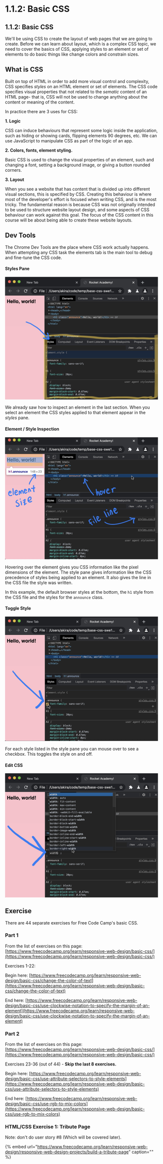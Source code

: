 # 1.1.2: Basic CSS

## 1.1.2: Basic CSS

We'll be using CSS to create the layout of web pages that we are going to create. Before we can learn about layout, which is a complex CSS topic, we need to cover the basics of CSS, applying styles to an element or set of elements to do basic things like change colors and constrain sizes.

## What is CSS

Built on top of HTML in order to add more visual control and complexity, CSS specifies _styles_ on an HTML element or set of elements. The CSS code specifies visual properties that not related to the _sematic_ content of an HTML page- that is, CSS will not be used to change anything about the content or meaning of the content.

In practice there are 3 uses for CSS:

**1. Logic**

CSS can induce behaviours that represent some logic inside the application, such as hiding or showing cards, flipping elements 90 degrees, etc. We can use JavaScript to manipulate CSS as part of the logic of an app.

**2. Colors, fonts, element styling.**

Basic CSS is used to change the visual properties of an element, such and changing a font, setting a background image, or giving a button rounded corners.

**3. Layout**

When you see a website that has content that is divided up into different visual sections, this is specified by CSS. Creating this behaviour is where most of the developer's effort is focused when writing CSS, and is the most tricky. The fundamental reason is because CSS was not originally intended to be used to structure website layout design, and some aspects of CSS behaviour can work against this goal. The focus of the CSS content in this course will be about being able to create these website layouts.

## Dev Tools

The Chrome Dev Tools are the place where CSS work actually happens. When attempting any CSS task the elements tab is the main tool to debug and fine-tune the CSS code.

#### Styles Pane

![](../../.gitbook/assets/dt-css-main.jpg)

We already saw how to inspect an element in the last section. When you select an element the CSS styles applied to that element appear in the _styles_ pane.

#### Element / Style Inspection

![](../../.gitbook/assets/dt-css-hover.jpg)

Hovering over the element gives you CSS information like the pixel dimensions of the element. The style pane gives information like the CSS precedence of styles being applied to an element. It also gives the line in the CSS file the style was written.

In this example, the default browser styles at the bottom, the `h1` style from the CSS file and the styles for the `announce` class.

#### Toggle Style

![](../../.gitbook/assets/dt-css-check.jpg)

For each style listed in the style pane you can mouse over to see a checkbox. This toggles the style on and off.

#### Edit CSS

![](../../.gitbook/assets/dt-css-add.jpg)

## Exercise

There are 44 separate exercises for Free Code Camp's basic CSS.

### Part 1

From the list of exercises on this page: [https://www.freecodecamp.org/learn/responsive-web-design/basic-css/](https://www.freecodecamp.org/learn/responsive-web-design/basic-css/)

Exercises 1-22:

Begin here: [https://www.freecodecamp.org/learn/responsive-web-design/basic-css/change-the-color-of-text](https://www.freecodecamp.org/learn/responsive-web-design/basic-css/change-the-color-of-text)

End here: [https://www.freecodecamp.org/learn/responsive-web-design/basic-css/use-clockwise-notation-to-specify-the-margin-of-an-element](https://www.freecodecamp.org/learn/responsive-web-design/basic-css/use-clockwise-notation-to-specify-the-margin-of-an-element)

### Part 2

From the list of exercises on this page: [https://www.freecodecamp.org/learn/responsive-web-design/basic-css/](https://www.freecodecamp.org/learn/responsive-web-design/basic-css/)

Exercises 23-36 \(out of 44\) - **Skip the last 8 exercises.**

Begin here: [https://www.freecodecamp.org/learn/responsive-web-design/basic-css/use-attribute-selectors-to-style-elements](https://www.freecodecamp.org/learn/responsive-web-design/basic-css/use-attribute-selectors-to-style-elements)

End here: [https://www.freecodecamp.org/learn/responsive-web-design/basic-css/use-rgb-to-mix-colors](https://www.freecodecamp.org/learn/responsive-web-design/basic-css/use-rgb-to-mix-colors)

### HTML/CSS Exercise 1: Tribute Page

Note: don't do user story \#8 \(Which will be covered later\).

{% embed url="https://www.freecodecamp.org/learn/responsive-web-design/responsive-web-design-projects/build-a-tribute-page" caption="" %}

